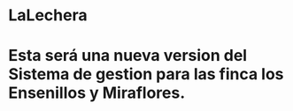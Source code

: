 # LaLechera

# Esta será una nueva version del Sistema de gestion para las finca los Ensenillos y Miraflores.
